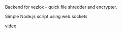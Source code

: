 Backend for vezlox - quick file shredder and encrypter. 


Simple Node.js script using web sockets


[video](https://s.ics.upjs.sk/~kvrastiak/vezlox3.mp4)